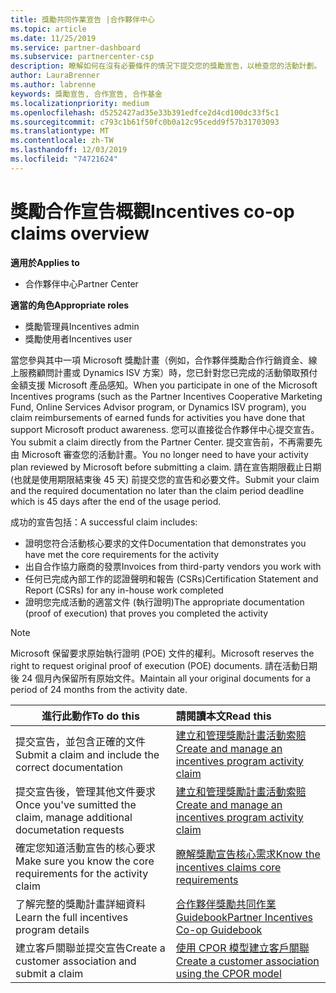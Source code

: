 ```yaml
---
title: 獎勵共同作業宣告 |合作夥伴中心
ms.topic: article
ms.date: 11/25/2019
ms.service: partner-dashboard
ms.subservice: partnercenter-csp
description: 瞭解如何在沒有必要條件的情況下提交您的獎勵宣告，以檢查您的活動計劃。
author: LauraBrenner
ms.author: labrenne
keywords: 獎勵宣告, 合作宣告, 合作基金
ms.localizationpriority: medium
ms.openlocfilehash: d5252427ad35e33b391edfce2d4cd100dc33f5c1
ms.sourcegitcommit: c793c1b61f50fc0b0a12c95cedd9f57b31703093
ms.translationtype: MT
ms.contentlocale: zh-TW
ms.lasthandoff: 12/03/2019
ms.locfileid: "74721624"
---
```

# <a name="incentives-co-op-claims-overview"></a><span data-ttu-id="7aa68-104">獎勵合作宣告概觀</span><span class="sxs-lookup"><span data-stu-id="7aa68-104">Incentives co-op claims overview</span></span>

<span data-ttu-id="7aa68-105">**適用於**</span><span class="sxs-lookup"><span data-stu-id="7aa68-105">**Applies to**</span></span>

- <span data-ttu-id="7aa68-106">合作夥伴中心</span><span class="sxs-lookup"><span data-stu-id="7aa68-106">Partner Center</span></span>

<span data-ttu-id="7aa68-107">**適當的角色**</span><span class="sxs-lookup"><span data-stu-id="7aa68-107">**Appropriate roles**</span></span>

- <span data-ttu-id="7aa68-108">獎勵管理員</span><span class="sxs-lookup"><span data-stu-id="7aa68-108">Incentives admin</span></span>
- <span data-ttu-id="7aa68-109">獎勵使用者</span><span class="sxs-lookup"><span data-stu-id="7aa68-109">Incentives user</span></span>

<span data-ttu-id="7aa68-110">當您參與其中一項 Microsoft 獎勵計畫（例如，合作夥伴獎勵合作行銷資金、線上服務顧問計畫或 Dynamics ISV 方案）時，您已針對您已完成的活動領取預付金額支援 Microsoft 產品感知。</span><span class="sxs-lookup"><span data-stu-id="7aa68-110">When you participate in one of the Microsoft Incentives programs (such as the Partner Incentives Cooperative Marketing Fund, Online Services Advisor program, or Dynamics ISV program), you claim reimbursements of earned funds for activities you have done that support Microsoft product awareness.</span></span> <span data-ttu-id="7aa68-111">您可以直接從合作夥伴中心提交宣告。</span><span class="sxs-lookup"><span data-stu-id="7aa68-111">You submit a claim directly from the Partner Center.</span></span> <span data-ttu-id="7aa68-112">提交宣告前，不再需要先由 Microsoft 審查您的活動計畫。</span><span class="sxs-lookup"><span data-stu-id="7aa68-112">You no longer need to have your activity plan reviewed by Microsoft before submitting a claim.</span></span> <span data-ttu-id="7aa68-113">請在宣告期限截止日期 (也就是使用期限結束後 45 天) 前提交您的宣告和必要文件。</span><span class="sxs-lookup"><span data-stu-id="7aa68-113">Submit your claim and the required documentation no later than the claim period deadline which is 45 days after the end of the usage period.</span></span> 

<span data-ttu-id="7aa68-114">成功的宣告包括：</span><span class="sxs-lookup"><span data-stu-id="7aa68-114">A successful claim includes:</span></span>

- <span data-ttu-id="7aa68-115">證明您符合活動核心要求的文件</span><span class="sxs-lookup"><span data-stu-id="7aa68-115">Documentation that demonstrates you have met the core requirements for the activity</span></span>
- <span data-ttu-id="7aa68-116">出自合作協力廠商的發票</span><span class="sxs-lookup"><span data-stu-id="7aa68-116">Invoices from third-party vendors you work with</span></span>
- <span data-ttu-id="7aa68-117">任何已完成內部工作的認證聲明和報告 (CSRs)</span><span class="sxs-lookup"><span data-stu-id="7aa68-117">Certification Statement and Report (CSRs) for any in-house work completed</span></span>
- <span data-ttu-id="7aa68-118">證明您完成活動的適當文件 (執行證明)</span><span class="sxs-lookup"><span data-stu-id="7aa68-118">The appropriate documentation (proof of execution) that proves you completed the activity</span></span> 

>[!NOTE]
><span data-ttu-id="7aa68-119">Microsoft 保留要求原始執行證明 (POE) 文件的權利。</span><span class="sxs-lookup"><span data-stu-id="7aa68-119">Microsoft reserves the right to request original proof of execution (POE) documents.</span></span> <span data-ttu-id="7aa68-120">請在活動日期後 24 個月內保留所有原始文件。</span><span class="sxs-lookup"><span data-stu-id="7aa68-120">Maintain all your original documents for a period of 24 months from the activity date.</span></span> 

|<span data-ttu-id="7aa68-121">**進行此動作**</span><span class="sxs-lookup"><span data-stu-id="7aa68-121">**To do this**</span></span>   |<span data-ttu-id="7aa68-122">**請閱讀本文**</span><span class="sxs-lookup"><span data-stu-id="7aa68-122">**Read this**</span></span>   |
|-----------------|:--------------------------------------|
|<span data-ttu-id="7aa68-123">提交宣告，並包含正確的文件</span><span class="sxs-lookup"><span data-stu-id="7aa68-123">Submit a claim and include the correct documentation</span></span>|[<span data-ttu-id="7aa68-124">建立和管理獎勵計畫活動索賠</span><span class="sxs-lookup"><span data-stu-id="7aa68-124">Create and manage an incentives program activity claim</span></span>](create-incentives-claims.md)|
|<span data-ttu-id="7aa68-125">提交宣告後，管理其他文件要求</span><span class="sxs-lookup"><span data-stu-id="7aa68-125">Once you've sumitted the claim, manage additional documetation requests</span></span>|[<span data-ttu-id="7aa68-126">建立和管理獎勵計畫活動索賠</span><span class="sxs-lookup"><span data-stu-id="7aa68-126">Create and manage an incentives program activity claim</span></span>](create-incentives-claims.md)  |
|<span data-ttu-id="7aa68-127">確定您知道活動宣告的核心要求</span><span class="sxs-lookup"><span data-stu-id="7aa68-127">Make sure you know the core requirements for the activity claim</span></span>|[<span data-ttu-id="7aa68-128">瞭解獎勵宣告核心需求</span><span class="sxs-lookup"><span data-stu-id="7aa68-128">Know the incentives claims core requirements</span></span>](core-requirements.md)   |
|<span data-ttu-id="7aa68-129">了解完整的獎勵計畫詳細資料</span><span class="sxs-lookup"><span data-stu-id="7aa68-129">Learn the full incentives program details</span></span>|[<span data-ttu-id="7aa68-130">合作夥伴獎勵共同作業 Guidebook</span><span class="sxs-lookup"><span data-stu-id="7aa68-130">Partner Incentives Co-op Guidebook</span></span>](https://assets.microsoft.com/coop-guidebook.pdf)
|<span data-ttu-id="7aa68-131">建立客戶關聯並提交宣告</span><span class="sxs-lookup"><span data-stu-id="7aa68-131">Create a customer association and submit a claim</span></span> |[<span data-ttu-id="7aa68-132">使用 CPOR 模型建立客戶關聯</span><span class="sxs-lookup"><span data-stu-id="7aa68-132">Create a customer association using the CPOR model</span></span>](submit-osa-claim.md)|
                                                                                 
                                   
